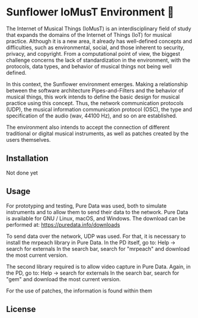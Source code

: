 # Sunflower IoMusT Environment 🌻

The Internet of Musical Things (IoMusT) is an interdisciplinary field of study that expands the domains of the Internet of Things (IoT) for musical practice. Although it is a new area, it already has well-defined concepts and difficulties, such as environmental, social, and those inherent to security, privacy, and copyright. From a computational point of view, the biggest challenge concerns the lack of standardization in the environment, with the protocols, data types, and behavior of musical things not being well defined.

In this context, the Sunflower environment emerges. Making a relationship between the software architecture Pipes-and-Filters and the behavior of musical things, this work intends to define the basic design for musical practice using this concept. Thus, the network communication protocols (UDP), the musical information communication protocol (OSC), the type and specification of the audio (wav, 44100 Hz), and so on are established.

The environment also intends to accept the connection of different traditional or digital musical instruments, as well as patches created by the users themselves.

## Installation

Not done yet


## Usage

For prototyping and testing, Pure Data was used, both to simulate instruments and to allow them to send their data to the network. Pure Data is available for GNU / Linux, macOS, and Windows. The download can be performed at: https://puredata.info/downloads

To send data over the network, UDP was used. For that, it is necessary to install the mrpeach library in Pure Data.
In the PD itself, go to: Help -> search for externals
In the search bar, search for "mrpeach" and download the most current version.

The second library required is to allow video capture in Pure Data.
Again, in the PD, go to: Help -> search for externals
In the search bar, search for "gem" and download the most current version.

For the use of patches, the information is found within them 



## License



[//]: # (These are reference links used in the body of this note and get stripped out when the markdown processor does its job. There is no need to format nicely because it shouldn't be seen. Thanks SO - http://stackoverflow.com/questions/4823468/store-comments-in-markdown-syntax)

   [dill]: <https://github.com/joemccann/dillinger>
   [git-repo-url]: <https://github.com/joemccann/dillinger.git>
   [john gruber]: <http://daringfireball.net>
   [df1]: <http://daringfireball.net/projects/markdown/>
   [markdown-it]: <https://github.com/markdown-it/markdown-it>
   [Ace Editor]: <http://ace.ajax.org>
   [node.js]: <http://nodejs.org>
   [Twitter Bootstrap]: <http://twitter.github.com/bootstrap/>
   [jQuery]: <http://jquery.com>
   [@tjholowaychuk]: <http://twitter.com/tjholowaychuk>
   [express]: <http://expressjs.com>
   [AngularJS]: <http://angularjs.org>
   [Gulp]: <http://gulpjs.com>

   [PlDb]: <https://github.com/joemccann/dillinger/tree/master/plugins/dropbox/README.md>
   [PlGh]: <https://github.com/joemccann/dillinger/tree/master/plugins/github/README.md>
   [PlGd]: <https://github.com/joemccann/dillinger/tree/master/plugins/googledrive/README.md>
   [PlOd]: <https://github.com/joemccann/dillinger/tree/master/plugins/onedrive/README.md>
   [PlMe]: <https://github.com/joemccann/dillinger/tree/master/plugins/medium/README.md>
   [PlGa]: <https://github.com/RahulHP/dillinger/blob/master/plugins/googleanalytics/README.md>
